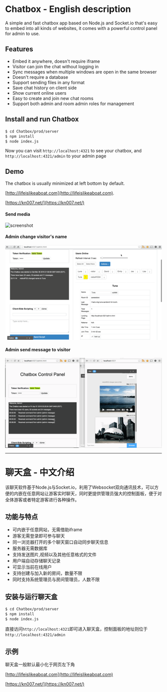 # Chatbox - English description


A simple and fast chatbox app based on Node.js and Socket.io that's easy to embed into all kinds of websites, it comes with a powerful control panel for admin to use.


## Features

* Embed it anywhere, doesn't require iframe
* Visitor can join the chat without logging in
* Sync messages when multiple windows are open in the same browser
* Doesn't require a database
* Support sending files in any format
* Save chat history on client side
* Show current online users
* Easy to create and join new chat rooms
* Support both admin and room admin roles for management

## Install and run Chatbox

```
$ cd Chatbox/prod/server
$ npm install
$ node index.js
```


Now you can visit `http://localhost:4321` to see your chatbox, and `http://localhost:4321/admin` to your admin page


## Demo

The chatbox is usually minimized at left bottom by default.

[http://lifeislikeaboat.com](http://lifeislikeaboat.com). 

[https://kn007.net/](https://kn007.net/)


#### Send media

![screenshot](/screenshots/chatbox.gif?raw=true "Screenshot")

#### Admin change visitor's name

![screenshot](/screenshots/adminChangeName.gif?raw=true "Screenshot")

#### Admin send message to visitor

![screenshot](/screenshots/adminMsg.gif?raw=true "Screenshot")


-----------------------------------------------------------

# 聊天盒 - 中文介绍


该聊天软件基于Node.js与Socket.io，利用了Websocket双向通讯技术，可以方便的内嵌在任意网站让游客实时聊天，同时更提供管理员强大的控制面板，便于对全体游客或者特定游客进行各种操作。


## 功能与特点

* 可内嵌于任意网站，无需借助iframe
* 游客无需登录即可参与聊天
* 同一浏览器打开的多个聊天窗口自动同步聊天信息
* 服务器无需数据库
* 支持发送图片,视频以及其他任意格式的文件
* 用户端自动存储聊天记录
* 可显示当前在线用户
* 支持创建与加入新的房间，数量不限
* 同时支持系统管理员与房间管理员，人数不限

## 安装与运行聊天盒

```
$ cd Chatbox/prod/server
$ npm install
$ node index.js
```

直接访问`http://localhost:4321`即可进入聊天盒，控制面板的地址则位于`http://localhost:4321/admin`

## 示例

聊天盒一般默认最小化于网页左下角

[http://lifeislikeaboat.com](http://lifeislikeaboat.com) 

[https://kn007.net/](https://kn007.net/)
